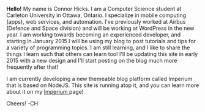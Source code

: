 **Hello!** My name is Connor Hicks. 
I am a Computer Science student at Carleton University in Ottawa, Ontario. I specialize in mobile computing (apps), web services, and automation. I've previously worked at Airbus (Defence and Space division) and will be working at WordPress in the new year. I am working towards becoming an experienced developer, and starting in January 2015 I will be using my blog to post tutorials and tips for a variety of programming topics. I am still learning, and I like to share the things I learn such that others can learn too! I'll be updating this site in early 2015 with a new design and I'll start posting on the blog much more frequently after that!

I am currently developing a new themeable blog platform called Imperium that is based on NodeJS. This site is running atop it, and you can learn more about it on my <a href = '/Imperium'> Imperium </a> page!
  
Cheers!
-CH 
